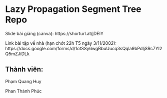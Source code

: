 <h1>Lazy Propagation Segment Tree Repo</h1>
<p>Slide bài giảng (canva): https://shorturl.at/jDEIY</p>
<p>Link bài tập về nhà (hạn chót 22h T5 ngày 3/11/2002): https://docs.google.com/forms/d/1otSSy6wgBbuUucq3sQqla9bPdljSRc7YI2Q5mZJiDLk</p>
<h2>Thành viên:</h2>
<p>Phạm Quang Huy</p>
Phan Thành Phúc
